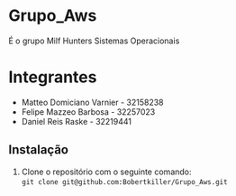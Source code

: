 # Grupo_Aws
É o grupo Milf Hunters Sistemas Operacionais

# Integrantes

- Matteo Domiciano Varnier - 32158238  
- Felipe Mazzeo Barbosa - 32257023
- Daniel Reis Raske - 32219441

## Instalação

1. Clone o repositório com o seguinte comando:\
`git clone git@github.com:Bobertkiller/Grupo_Aws.git`

